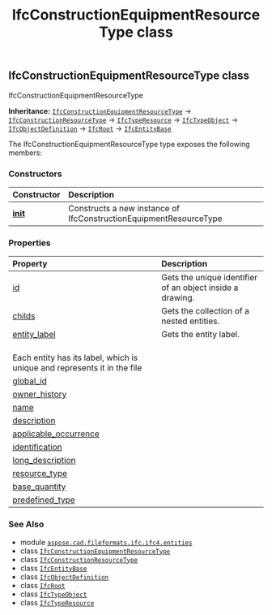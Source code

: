 ﻿---
title: IfcConstructionEquipmentResourceType class
second_title: Aspose.CAD for Python via .NET API References
description: 
type: docs
weight: 1290
url: /python-net/aspose.cad.fileformats.ifc.ifc4.entities/ifcconstructionequipmentresourcetype/
is_root: false
---

## IfcConstructionEquipmentResourceType class

IfcConstructionEquipmentResourceType



**Inheritance:** [`IfcConstructionEquipmentResourceType`](/cad/python-net/aspose.cad.fileformats.ifc.ifc4.entities/ifcconstructionequipmentresourcetype) → 
[`IfcConstructionResourceType`](/cad/python-net/aspose.cad.fileformats.ifc.ifc4.entities/ifcconstructionresourcetype) → 
[`IfcTypeResource`](/cad/python-net/aspose.cad.fileformats.ifc.ifc4.entities/ifctyperesource) → 
[`IfcTypeObject`](/cad/python-net/aspose.cad.fileformats.ifc.ifc4.entities/ifctypeobject) → 
[`IfcObjectDefinition`](/cad/python-net/aspose.cad.fileformats.ifc.ifc4.entities/ifcobjectdefinition) → 
[`IfcRoot`](/cad/python-net/aspose.cad.fileformats.ifc.ifc4.entities/ifcroot) → 
[`IfcEntityBase`](/cad/python-net/aspose.cad.fileformats.ifc/ifcentitybase)



The IfcConstructionEquipmentResourceType type exposes the following members:

### Constructors
| Constructor | Description |
| :- | :- |
| [__init__](/cad/python-net/aspose.cad.fileformats.ifc.ifc4.entities/ifcconstructionequipmentresourcetype/__init__/#) | Constructs a new instance of IfcConstructionEquipmentResourceType |


### Properties
| Property | Description |
| :- | :- |
| [id](/cad/python-net/aspose.cad.fileformats.ifc.ifc4.entities/ifcconstructionequipmentresourcetype/id) | Gets the unique identifier of an object inside a drawing. |
| [childs](/cad/python-net/aspose.cad.fileformats.ifc.ifc4.entities/ifcconstructionequipmentresourcetype/childs) | Gets the collection of a nested entities. |
| [entity_label](/cad/python-net/aspose.cad.fileformats.ifc.ifc4.entities/ifcconstructionequipmentresourcetype/entity_label) | Gets the entity label.<br/>Each entity has its label, which is unique and represents it in the file |
| [global_id](/cad/python-net/aspose.cad.fileformats.ifc.ifc4.entities/ifcconstructionequipmentresourcetype/global_id) |  |
| [owner_history](/cad/python-net/aspose.cad.fileformats.ifc.ifc4.entities/ifcconstructionequipmentresourcetype/owner_history) |  |
| [name](/cad/python-net/aspose.cad.fileformats.ifc.ifc4.entities/ifcconstructionequipmentresourcetype/name) |  |
| [description](/cad/python-net/aspose.cad.fileformats.ifc.ifc4.entities/ifcconstructionequipmentresourcetype/description) |  |
| [applicable_occurrence](/cad/python-net/aspose.cad.fileformats.ifc.ifc4.entities/ifcconstructionequipmentresourcetype/applicable_occurrence) |  |
| [identification](/cad/python-net/aspose.cad.fileformats.ifc.ifc4.entities/ifcconstructionequipmentresourcetype/identification) |  |
| [long_description](/cad/python-net/aspose.cad.fileformats.ifc.ifc4.entities/ifcconstructionequipmentresourcetype/long_description) |  |
| [resource_type](/cad/python-net/aspose.cad.fileformats.ifc.ifc4.entities/ifcconstructionequipmentresourcetype/resource_type) |  |
| [base_quantity](/cad/python-net/aspose.cad.fileformats.ifc.ifc4.entities/ifcconstructionequipmentresourcetype/base_quantity) |  |
| [predefined_type](/cad/python-net/aspose.cad.fileformats.ifc.ifc4.entities/ifcconstructionequipmentresourcetype/predefined_type) |  |



### See Also
* module [`aspose.cad.fileformats.ifc.ifc4.entities`](..)
* class [`IfcConstructionEquipmentResourceType`](/cad/python-net/aspose.cad.fileformats.ifc.ifc4.entities/ifcconstructionequipmentresourcetype)
* class [`IfcConstructionResourceType`](/cad/python-net/aspose.cad.fileformats.ifc.ifc4.entities/ifcconstructionresourcetype)
* class [`IfcEntityBase`](/cad/python-net/aspose.cad.fileformats.ifc/ifcentitybase)
* class [`IfcObjectDefinition`](/cad/python-net/aspose.cad.fileformats.ifc.ifc4.entities/ifcobjectdefinition)
* class [`IfcRoot`](/cad/python-net/aspose.cad.fileformats.ifc.ifc4.entities/ifcroot)
* class [`IfcTypeObject`](/cad/python-net/aspose.cad.fileformats.ifc.ifc4.entities/ifctypeobject)
* class [`IfcTypeResource`](/cad/python-net/aspose.cad.fileformats.ifc.ifc4.entities/ifctyperesource)

